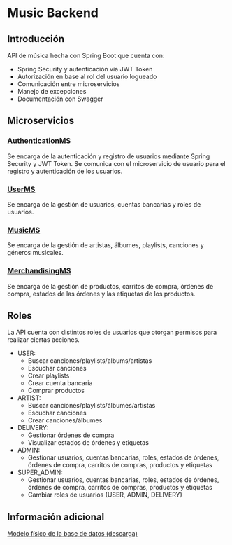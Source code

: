 
# Music Backend

## Introducción
API de música hecha con Spring Boot que cuenta con:

- Spring Security y autenticación vía JWT Token
- Autorización en base al rol del usuario logueado
- Comunicación entre microservicios
- Manejo de excepciones
- Documentación con Swagger

## Microservicios
### [AuthenticationMS](https://authenticationms-production.up.railway.app/swagger-ui/index.html#/)
Se encarga de la autenticación y registro de usuarios mediante Spring Security y JWT Token. Se comunica con el microservicio de usuario para el registro y autenticación de los usuarios.

### [UserMS](https://userms-railway-production.up.railway.app/swagger-ui/index.html#/)
Se encarga de la gestión de usuarios, cuentas bancarias y roles de usuarios.

### [MusicMS](https://musicms-production.up.railway.app/swagger-ui/index.html#/)
Se encarga de la gestión de artistas, álbumes, playlists, canciones y géneros musicales.

### [MerchandisingMS](https://merchandisingms-production.up.railway.app/swagger-ui/index.html#/)
Se encarga de la gestión de productos, carritos de compra, órdenes de compra, estados de las órdenes y las etiquetas de los productos.

## Roles
La API cuenta con distintos roles de usuarios que otorgan permisos para realizar ciertas acciones.
- USER:
    - Buscar canciones/playlists/albums/artistas
    - Escuchar canciones
    - Crear playlists
    - Crear cuenta bancaria
    - Comprar productos
- ARTIST: 
    - Buscar canciones/playlists/álbumes/artistas
    - Escuchar canciones
    - Crear canciones/álbumes
- DELIVERY:
    - Gestionar órdenes de compra
    - Visualizar estados de órdenes y etiquetas
- ADMIN:
    - Gestionar usuarios, cuentas bancarias, roles, estados de órdenes, órdenes de compra, carritos de compras, productos y etiquetas
- SUPER_ADMIN:
    - Gestionar usuarios, cuentas bancarias, roles, estados de órdenes, órdenes de compra, carritos de compras, productos y etiquetas
    - Cambiar roles de usuarios (USER, ADMIN, DELIVERY)

## Información adicional
[Modelo físico de la base de datos (descarga)](https://res.cloudinary.com/dvfmykwam/image/upload/v1714420283/music-model.svg)

